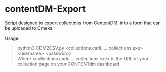 # contentDM-Export
Script designed to export collections from ContentDM, into a form that can be uploaded to Omeka

Usage:
>python3 CDM2CSV.py \<collections.carli......collections.exe\> \<username\> \<password\>  
Where <collections.carli......collections.exe> is the URL of your collection page on your CONTENTdm dashboard
